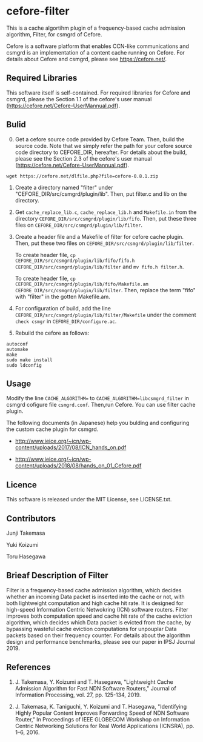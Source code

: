 # cefore-filter
This is a cache algortihm plugin of a frequency-based cache admission algorithm, Filter, for csmgrd of Cefore. 

Cefore is a software platform that enables CCN-like communications and csmgrd is an implementation of a content cache running on Cefore. For details about Cefore and csmgrd, please see https://cefore.net/.

## Required Libraries
This software itself is self-contained. For required libraries for Cefore and csmgrd, please the Section 1.1 of the cefore's user manual (https://cefore.net/Cefore-UserMannual.pdf).

## Bulid
0. Get a cefore source code provided by Cefore Team. Then, build the source code. Note that we simply refer the path for your cefore source code directory to CEFORE_DIR, hereafter. For details about the build, please see the Section 2.3 of the cefore's user manual (https://cefore.net/Cefore-UserMannual.pdf).

```
wget https://cefore.net/dlfile.php?file=cefore-0.8.1.zip
```

1. Create a directory named "filter" under "CEFORE_DIR/src/csmgrd/plugin/lib". Then, put filter.c and lib on the directory.

2. Get `cache_replace_lib.c`, `cache_replace_lib.h` and `Makefile.in` from the directory `CEFORE_DIR/src/csmgrd/plugin/lib/fifo`. Then, put these three files on `CEFORE_DIR/src/csmgrd/plugin/lib/filter`.

3. Create a header file and a Makefile of filter for cefore cache plugin. Then, put these two files on `CEFORE_DIR/src/csmgrd/plugin/lib/filter`.

    To create header file, `cp CEFORE_DIR/src/csmgrd/plugin/lib/fifo/fifo.h CEFORE_DIR/src/csmgrd/plugin/lib/filter` and `mv fifo.h filter.h`.

    To create header file, `cp CEFORE_DIR/src/csmgrd/plugin/lib/fifo/Makefile.am CEFORE_DIR/src/csmgrd/plugin/lib/filter`. Then, replace the term "fifo" with "filter" in the gotten Makefile.am.

4. For configuration of build, add the line `CEFORE_DIR/src/csmgrd/plugin/lib/filter/Makefile` under the comment `check csmgr` in `CEFORE_DIR/configure.ac`.

5. Rebuild the cefore as follows:
```
autoconf
automake
make
sudo make install
sudo ldconfig
```

## Usage

Modify the line `CACHE_ALGORITHM=` to `CACHE_ALGORITHM=libcsmgrd_filter` in  csmgrd cofigure file `csmgrd.conf`.
Then,run Cefore. You can use filter cache plugin.


The following documents (in Japanese) help you bulding and configuring the custom cache plugin for csmgrd.

- http://www.ieice.org/~icn/wp-content/uploads/2017/08/ICN_hands_on.pdf

- http://www.ieice.org/~icn/wp-content/uploads/2018/08/hands_on_01_Cefore.pdf


## Licence
This software is released under the MIT License, see LICENSE.txt.

## Contributors
Junji Takemasa

Yuki Koizumi

Toru Hasegawa

## Brieaf Description of Filter
Filter is a frequency-based cache admission algorithm, which decides whether an incoming Data packet is inserted into the cache or not, with both lightweight computation and high cache hit rate. It is designed for high-speed Information Centric Netwokring (ICN) software routers.
Filter improves both computation speed and cache hit rate of the cache eviction algorithm, which decides which Data packet is evicted from the cache, by bypassing wasteful cache eviction computations for unpouplar Data packets based on their frequency counter. For details about the algorithm design and performance benchmarks, please see our paper in IPSJ Journal 2019.

## References
1. J. Takemasa, Y. Koizumi and T. Hasegawa, "Lightweight Cache Admission Algorithm for Fast NDN Software Routers," Journal of Information Processing, vol. 27, pp. 125-134, 2019.

2. J. Takemasa, K. Taniguchi, Y. Koizumi and T. Hasegawa, "Identifying Highly Popular Content Improves Forwarding Speed of NDN Software Router," In Proceedings of IEEE GLOBECOM Workshop on Information Centric Networking Solutions for Real World Applications (ICNSRA), pp. 1–6, 2016.
